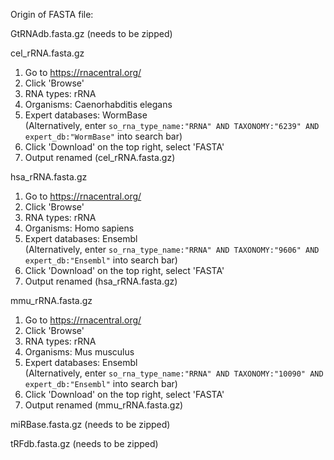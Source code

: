 Origin of FASTA file:

GtRNAdb.fasta.gz (needs to be zipped)

cel_rRNA.fasta.gz

1. Go to https://rnacentral.org/
2. Click 'Browse'
3. RNA types: rRNA
4. Organisms: Caenorhabditis elegans
5. Expert databases: WormBase <br/>
   (Alternatively, enter ```so_rna_type_name:"RRNA" AND TAXONOMY:"6239" AND expert_db:"WormBase"``` into search bar)
7. Click 'Download' on the top right, select 'FASTA'
8. Output renamed (cel_rRNA.fasta.gz)

hsa_rRNA.fasta.gz

1. Go to https://rnacentral.org/
2. Click 'Browse'
3. RNA types: rRNA
4. Organisms: Homo sapiens
5. Expert databases: Ensembl <br/>
  (Alternatively, enter ```so_rna_type_name:"RRNA" AND TAXONOMY:"9606" AND expert_db:"Ensembl"``` into search bar)
7. Click 'Download' on the top right, select 'FASTA'
8. Output renamed (hsa_rRNA.fasta.gz)

mmu_rRNA.fasta.gz

1. Go to https://rnacentral.org/
2. Click 'Browse'
3. RNA types: rRNA
4. Organisms: Mus musculus
5. Expert databases: Ensembl <br/>
   (Alternatively, enter ```so_rna_type_name:"RRNA" AND TAXONOMY:"10090" AND expert_db:"Ensembl"``` into search bar)
7. Click 'Download' on the top right, select 'FASTA'
8. Output renamed (mmu_rRNA.fasta.gz)

miRBase.fasta.gz (needs to be zipped)



tRFdb.fasta.gz (needs to be zipped)

